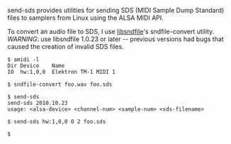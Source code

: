 send-sds provides utilities for sending SDS (MIDI Sample Dump Standard) files to
samplers from Linux using the ALSA MIDI API.

To convert an audio file to SDS, I use [libsndfile][1]'s sndfile-convert
utility. _WARNING_: use libsndfile 1.0.23 or later -- previous versions had
bugs that caused the creation of invalid SDS files.

    $ amidi -l
    Dir Device    Name
    IO  hw:1,0,0  Elektron TM-1 MIDI 1

    $ sndfile-convert foo.wav foo.sds

    $ send-sds
    send-sds 2010.10.23
    usage: <alsa-device> <channel-num> <sample-num> <sds-filename>

    $ send-sds hw:1,0,0 0 2 foo.sds

    $

[1]: http://www.mega-nerd.com/libsndfile/
